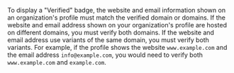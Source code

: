 To display a "Verified" badge, the website and email information shown on an organization's profile must match the verified domain or domains. If the website and email address shown on your organization's profile are hosted on different domains, you must verify both domains. If the website and email address use variants of the same domain, you must verify both variants. For example, if the profile shows the website `www.example.com` and the email address `info@example.com`, you would need to verify both `www.example.com` and `example.com`.

